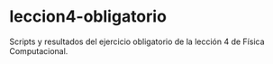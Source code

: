 # leccion4-obligatorio
Scripts y resultados del ejercicio obligatorio de la lección 4 de Física Computacional.
